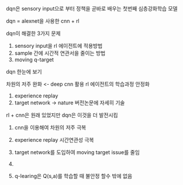 

dqn은 sensory input으로 부터 정책을 곧바로 배우는 첫번째 심층강화학습 모델

dqn = alexnet을 사용한 cnn + rl

dqn이 해결한 3가지 문제

1. sensory input을 rl 에이전트에 적용방법
2. sample 간에 시간적 연관서을 줄이는 방법
3. moving q-target

dqn 한눈에 보기

차원의 저주 완화 <- deep cnn 활용
rl 에이전트의 학습과정 안정화
1. experience replay
2. target network -> nature 버전논문에 자세히 기술

rl + cnn은 원래 있었지만 dqn은 이것을 더 발전시킴

1. cnn을 이용해여 차원의 저주 극복
2. experience replay 시간연관성 극복
3. target network를 도입하여 moving target issue를 줄임

1. 
2. q-learing은 Q(s,a)를 학습할 때 불안정 할수 밖에 없음 